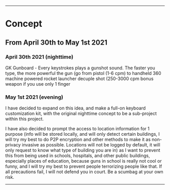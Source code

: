 
***

# Concept

## From April 30th to May 1st 2021

### April 30th 2021 (nighttime)

GK Gunboard - Every keystrokes plays a gunshot sound. The faster you type, the more powerful the gun (go from pistol (1-6 cpm) to handheld 360 machine powered rocket launcher decuple shot (250-3000 cpm bonus weapon if you use only 1 finger

### May 1st 2021 (evening)

I have decided to expand on this idea, and make a full-on keyboard customization kit, with the original nighttime concept to be a sub-project within this project.

I have also decided to prompt the access to location information for 1 purpose (info will be stored locally, and will only detect certain buildings, I will try my best to do P2P encryption and other methods to make it as non-privacy invasive as possible. Locations will not be logged by default, it will only request to know what type of building you are in) as I want to prevent this from being used in schools, hospitals, and other public buildings, especially places of education, because guns in school is really not cool or funny, and I will try my best to prevent people terrorizing people like that. If all precautions fail, I will not defend you in court. Be a scumbag at your own risk.

***

